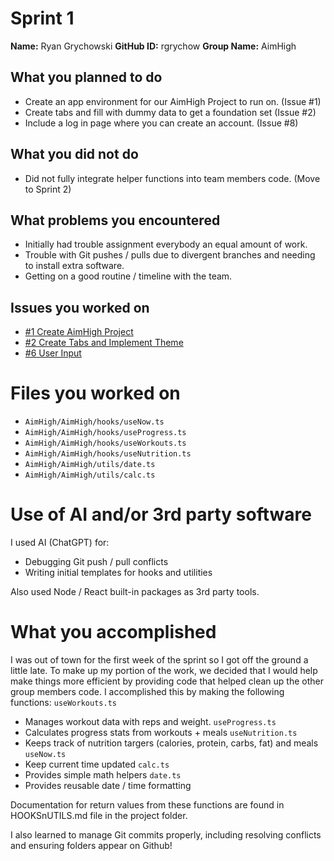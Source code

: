 # Sprint 1
**Name:** Ryan Grychowski
**GitHub ID:** rgrychow
**Group Name:** AimHigh

## What you planned to do
- Create an app environment for our AimHigh Project to run on. (Issue #1)
- Create tabs and fill with dummy data to get a foundation set (Issue #2)
- Include a log in page where you can create an account. (Issue #8)

## What you did not do
- Did not fully integrate helper functions into team members code. (Move to Sprint 2)

## What problems you encountered
- Initially had trouble assignment everybody an equal amount of work.
- Trouble with Git pushes / pulls due to divergent branches and needing to install extra software.
- Getting on a good routine / timeline with the team.

## Issues you worked on
- [#1 Create AimHigh Project](https://github.com/rgrychow/COSC340-TeamProject/issues/1)
- [#2 Create Tabs and Implement Theme](https://github.com/rgrychow/COSC340-TeamProject/issues/2)
- [#6 User Input](https://github.com/rgrychow/COSC340-TeamProject/issues/6)

# Files you worked on
- `AimHigh/AimHigh/hooks/useNow.ts`
- `AimHigh/AimHigh/hooks/useProgress.ts`
- `AimHigh/AimHigh/hooks/useWorkouts.ts`
- `AimHigh/AimHigh/hooks/useNutrition.ts`
- `AimHigh/AimHigh/utils/date.ts`
- `AimHigh/AimHigh/utils/calc.ts`

# Use of AI and/or 3rd party software
I used AI (ChatGPT) for: 
- Debugging Git push / pull conflicts
- Writing initial templates for hooks and utilities

Also used Node / React built-in packages as 3rd party tools.

# What you accomplished

I was out of town for the first week of the sprint so I got off the ground a little late. To make up my
portion of the work, we decided that I would help make things more efficient by providing code that helped
clean up the other group members code. I accomplished this by making the following functions:
`useWorkouts.ts`
- Manages workout data with reps and weight.
`useProgress.ts`
- Calculates progress stats from workouts + meals
`useNutrition.ts`
- Keeps track of nutrition targers (calories, protein, carbs, fat) and meals
`useNow.ts`
- Keep current time updated
`calc.ts`
- Provides simple math helpers
`date.ts`
- Provides reusable date / time formatting

Documentation for return values from these functions are found in HOOKSnUTILS.md file in the project
folder. 

I also learned to manage Git commits properly, including resolving conflicts and ensuring folders appear 
on Github!






